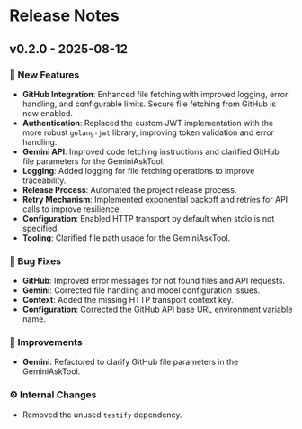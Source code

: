 # Release Notes

## v0.2.0 - 2025-08-12

### 🎉 New Features
- **GitHub Integration**: Enhanced file fetching with improved logging, error handling, and configurable limits. Secure file fetching from GitHub is now enabled.
- **Authentication**: Replaced the custom JWT implementation with the more robust `golang-jwt` library, improving token validation and error handling.
- **Gemini API**: Improved code fetching instructions and clarified GitHub file parameters for the GeminiAskTool.
- **Logging**: Added logging for file fetching operations to improve traceability.
- **Release Process**: Automated the project release process.
- **Retry Mechanism**: Implemented exponential backoff and retries for API calls to improve resilience.
- **Configuration**: Enabled HTTP transport by default when stdio is not specified.
- **Tooling**: Clarified file path usage for the GeminiAskTool.

### 🐛 Bug Fixes
- **GitHub**: Improved error messages for not found files and API requests.
- **Gemini**: Corrected file handling and model configuration issues.
- **Context**: Added the missing HTTP transport context key.
- **Configuration**: Corrected the GitHub API base URL environment variable name.

### 🔧 Improvements
- **Gemini**: Refactored to clarify GitHub file parameters in the GeminiAskTool.

### ⚙️ Internal Changes
- Removed the unused `testify` dependency.
